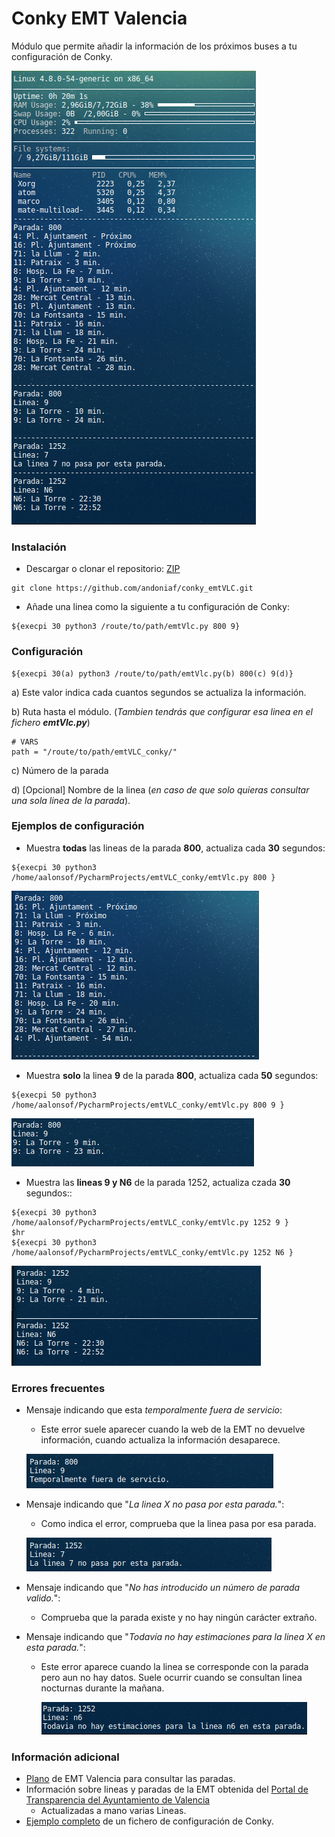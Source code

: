 # Conky EMT Valencia

Módulo que permite añadir la información de los próximos buses a tu configuración de Conky.

![](./.img/conky_emtVLC_01.png)

### Instalación
- Descargar o clonar el repositorio: [ZIP](https://github.com/andoniaf/conky_emtVLC/archive/master.zip)
```
git clone https://github.com/andoniaf/conky_emtVLC.git
```

- Añade una linea como la siguiente a tu configuración de Conky:
```
${execpi 30 python3 /route/to/path/emtVlc.py 800 9}
```

### Configuración
```
${execpi 30(a) python3 /route/to/path/emtVlc.py(b) 800(c) 9(d)}
```
a) Este valor indica cada cuantos segundos se actualiza la información.

b) Ruta hasta el módulo. (*Tambien tendrás que configurar esa linea en el fichero **emtVlc.py***)

```
# VARS
path = "/route/to/path/emtVLC_conky/"
```

c) Número de la parada

d) [Opcional] Nombre de la linea (*en caso de que solo quieras consultar una sola linea de la parada*).

### Ejemplos de configuración
- Muestra **todas** las lineas de la parada **800**, actualiza cada **30** segundos:
```
${execpi 30 python3 /home/aalonsof/PycharmProjects/emtVLC_conky/emtVlc.py 800 }
```
![](./.img/conky_emtVLC_02.png)

- Muestra **solo** la linea **9** de la parada **800**, actualiza cada **50** segundos:
```
${execpi 50 python3 /home/aalonsof/PycharmProjects/emtVLC_conky/emtVlc.py 800 9 }
```
![](./.img/conky_emtVLC_03.png)

- Muestra las **lineas 9 y N6** de la parada 1252, actualiza czada **30** segundos::
```
${execpi 30 python3 /home/aalonsof/PycharmProjects/emtVLC_conky/emtVlc.py 1252 9 }
$hr
${execpi 30 python3 /home/aalonsof/PycharmProjects/emtVLC_conky/emtVlc.py 1252 N6 }
```
![](./.img/conky_emtVLC_07.png)

### Errores frecuentes
- Mensaje indicando que esta *temporalmente fuera de servicio*:
   - Este error suele aparecer cuando la web de la EMT no devuelve información, cuando actualiza la información desaparece.

   ![](./.img/conky_emtVLC_06.png)

- Mensaje indicando que "*La linea X no pasa por esta parada.*":
   - Como indica el error, comprueba que la linea pasa por esa parada.

   ![](./.img/conky_emtVLC_04.png)

- Mensaje indicando que "*No has introducido un número de parada valido.*":
  - Comprueba que la parada existe y no hay ningún carácter extraño.


- Mensaje indicando que "*Todavía no hay estimaciones para la linea X en esta parada.*":
  - Este error aparece cuando la linea se corresponde con la parada pero aun no hay datos. Suele ocurrir cuando se consultan linea nocturnas durante la mañana.

      ![](./.img/conky_emtVLC_08.png)


### Información adicional
- [Plano](https://www.emtvalencia.es/geoportal/) de EMT Valencia para consultar las paradas.
- Información sobre lineas y paradas de la EMT obtenida del [Portal de Transparencia del Ayuntamiento de Valencia](http://gobiernoabierto.valencia.es/va/data/)
  - Actualizadas a mano varias Lineas.
- [Ejemplo completo](https://gist.github.com/andoniaf/ac9a04b2746196475322cd5dde5a9036) de un fichero de configuración de Conky.
